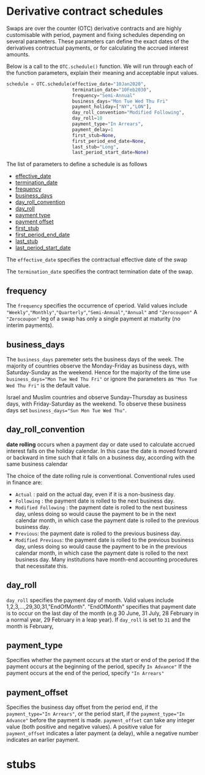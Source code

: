 # Derivative contract schedules

Swaps are over the counter (OTC) derivative contracts and are highly customisable with period, payment and fixing schedules depending on several parameters. These parameters can define the exact dates of the derivatives contractual payments, or for calculating the accrued interest amounts. 

Below is a call to the ```OTC.schedule()``` function.
We will run through each of the function parameters, explain their meaning and acceptable input values.

```python
schedule = OTC.schedule(effective_date="10Jan2020",
                        termination_date="10Feb2030",
                        frequency="Semi-Annual"
                        business_days="Mon Tue Wed Thu Fri"
                        payment_holiday=["NY","LON"],
                        day_roll_convention="Modified Following",
                        day_roll=10
                        payment_type="In Arrears",
                        payment_delay=1
                        first_stub=None,
                        first_period_end_date=None,
                        last_stub="Long",
                        last_period_start_date=None)              
```

The list of parameters to define a schedule is as follows
* [effective_date](#effective_date)
* [termination_date](#termination_date)
* [frequency](#frequency)
* [business_days](#business_days)
* [day_roll_convention](#day_roll_convention)
* [day_roll](#day_roll)
* [payment type](payment_type)
* [payment offset](payment_offset)
* [first_stub](#first_stub)
* [first_period_end_date](#first_period_end_date)
* [last_stub](#last_stub)
* [last_period_start_date](#last_period_start_date)


The ```effective_date``` specifies the contractual effective date of the swap 

The  ```termination_date``` specifies the contract termination date of the swap. 

## frequency
The ```frequency``` specifies the occurrence of cperiod.
Valid values include ```"Weekly"```,```"Monthly"```,```"Quarterly"```,```"Semi-Annual"```,```"Annual"``` and ```"Zerocoupon"```
A ```"Zerocoupon"``` leg of a swap has only a single payment at maturity (no interim payments). 

## business_days 
The ```business_days``` paremeter sets the business days of the week.
The majority of countries observe the Monday-Friday as business days, with Saturday-Sunday as the weekend. Hence for the majority of the time use ```business_days="Mon Tue Wed Thu Fri"``` or ignore the parameters as ```"Mon Tue Wed Thu Fri"``` is the default value. 

Israel and Muslim countries and  observe Sunday–Thursday as business days, with Friday-Saturday as the weekend. 
To observe these business days set ```business_days="Sun Mon Tue Wed Thu"```. 

## day_roll_convention
**date rolling** occurs when a payment day or date used to calculate accrued interest falls on the holiday calendar. In this case the date is moved forward or backward in time such that it falls on a business day, according with the same business calendar

The choice of the date rolling rule is conventional. Conventional rules used in finance are:
-   ```Actual``` : paid on the actual day, even if it is a non-business day.
-   ```Following``` : the payment date is rolled to the next business day.
-   ```Modified Following``` : the payment date is rolled to the next business day, unless doing so would cause the payment to be in the next calendar month, in which case the payment date is rolled to the previous business day. 
-   ```Previous```: the payment date is rolled to the previous business day.
-   ```Modified Previous```: the payment date is rolled to the previous business day, unless doing so would cause the payment to be in the previous calendar month, in which case the payment date is rolled to the next business day. Many institutions have month-end accounting procedures that necessitate this.

## day_roll
```day_roll``` specifies the payment day of month. Valid values include 1,2,3,...,29,30,31,"EndOfMonth". "EndOfMonth" specifies that payment date is to occur on the last day of the month (e.g 30 June, 31 July, 28 February in a normal year, 29 February in a leap year).
If ```day_roll``` is set to ```31``` and the month is February, 

## payment_type
Specifies whether the payment occurs at the start or end of the period
If the payment occurs at the beginning of the period, specify ```In Advance"```
If the payment occurs at the end of the period, specify ```"In Arrears"```

## payment_offset
Specifies the business day offset from the period end, if the ```payment_type="In Arrears"```, or the period start, if the ```payment_type="In Advance"``` before the payment is made. ```payment_offset``` can take any integer value (both positive and negative values). A positive value for ```payment_offset``` indicates a later payment (a delay), while a negative number indicates an earlier payment. 

# stubs



